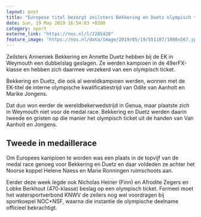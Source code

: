 ```yaml
---
layout: post
title: "Europese titel bezorgt zeilsters Bekkering en Duetz olympisch ticket"
date: Sun, 19 May 2019 16:54:03 +0200
category: sport
externe_link: "https://nos.nl/l/2285420"
feature_image: "https://nos.nl/data/image/2019/05/19/551187/1008x567.jpg"
---
```


<p>Zeilsters Annemiek Bekkering en Annette Duetz hebben bij de EK in Weymouth een dubbelslag geslagen. Ze werden kampioen in de 49erFX-klasse en hebben zich daarmee verzekerd van een olympisch ticket.</p>
<p>Bekkering en Duetz, die ook al wereldkampioen werden, wonnen met de EK-titel de interne olympische kwalificatiestrijd van Odile van Aanholt en Marike Jongens.</p>
<p>Dat duo won eerder de wereldbekerwedstrijd in Genua, maar plaatste zich in Weymouth niet voor de medal race. Bekkering en Duetz werden daarin tweede en gristen op die manier het olympisch ticket uit de handen van Van Aanholt en Jongens.</p>
<h2>Tweede in medaillerace</h2>
<p>Om Europees kampioen te worden was een plaats in de topvijf van de medal race genoeg voor Bekkering en Duetz en daar voldeden ze achter het Noorse koppel Helene Naess en Marie Ronningen ruimschoots aan.</p>
<p>Eerder deze week legde ook Nicholas Heiner (Finn) en Afrodite Zegers en Lobke Berkhout (470-klasse) beslag op een olympisch ticket. Formeel moet het watersportverbond KNWV de zeilers nog wel voordragen bij sportkoepel NOC*NSF, waarna die instantie de olympische deelname officieel bekrachtigt.</p>
